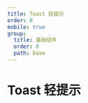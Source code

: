 ```yaml
---
title: Toast 轻提示
order: 8
mobile: true
group:
  title: 基础组件
  order: 0
  path: base
---
```


# Toast 轻提示

<code src="../demo/Toast.tsx"></code>
<API src="../src/Toast.tsx"></API>

